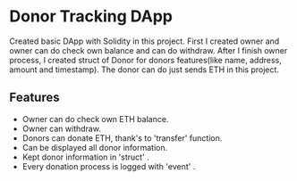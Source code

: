 # Donor Tracking DApp

Created basic DApp with Solidity in this project. First I created owner and owner can do check own balance and can do withdraw. After I finish owner process, I created struct of Donor for donors features(like name, address, amount and timestamp). The donor can do just sends ETH in this project.

## Features
- Owner can do check own ETH balance.
- Owner can withdraw.
- Donors can donate ETH, thank's to 'transfer' function.
- Can be displayed all donor information.
- Kept donor information in 'struct' .
- Every donation process is logged with 'event' . 
